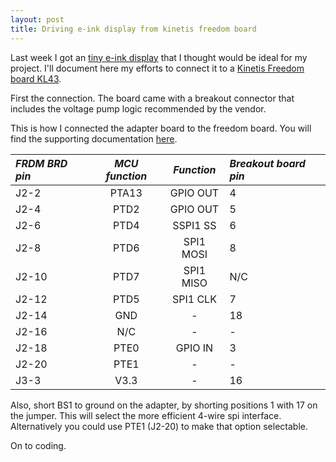 ```yaml
---
layout: post
title: Driving e-ink display from kinetis freedom board
---
```


Last week I got an [tiny e-ink
display](http://www.aliexpress.com/item/1-54-WFC0000CZ07-partial-refresh-200x200-dots-paper-white-display-e-ink/32571690945.html)
that I thought would be ideal for my project.  I'll document here my efforts to connect it to a [Kinetis Freedom board KL43](http://www.nxp.com/products/software-and-tools/hardware-development-tools/freedom-development-boards/freedom-development-platform-for-kinetis-kl43-kl33-kl27-kl17-and-kl13-mcus:FRDM-KL43Z).

First the connection.  The board came with a breakout connector that includes
the voltage pump logic recommended by the vendor.  

This is how I connected the adapter board to the freedom board.  You will find the supporting documentation [here](https://github.com/jcard0na/e-ink-with-kinetis/tree/master/docs).

*FRDM BRD pin*|  *MCU function* | *Function* | *Breakout board pin*
:-------------|:-------------:|:----------:|:-------------------|
J2-2  | PTA13 | GPIO OUT   | 4 | RESET
J2-4  | PTD2  | GPIO OUT   | 5 | D/C 
J2-6  | PTD4  | SSPI1 SS   | 6 | CS1 
J2-8  | PTD6  | SPI1 MOSI  | 8 | SDI 
J2-10 | PTD7  | SPI1 MISO  | N/C | - 
J2-12 | PTD5  | SPI1 CLK   | 7 | SCLK 
J2-14 | GND   |     -      | 18 | GND 
J2-16 | N/C   |     -      | - | Reset
J2-18 | PTE0  | GPIO IN    | 3 | BUSY
J2-20 | PTE1   |     -      | - | -
J3-3  | V3.3  |     -      | 16 | V3.3

Also, short BS1 to ground on the adapter, by shorting positions 1 with 17 on
the jumper.  This will select the more efficient 4-wire spi interface.
Alternatively you could use PTE1 (J2-20) to make that option selectable.

On to coding.
